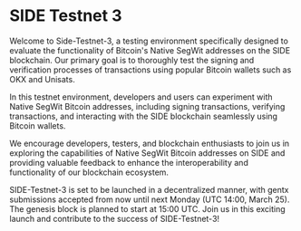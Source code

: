 # SIDE Testnet 3

Welcome to Side-Testnet-3, a testing environment specifically designed to evaluate the functionality of Bitcoin's Native SegWit addresses on the SIDE blockchain. Our primary goal is to thoroughly test the signing and verification processes of transactions using popular Bitcoin wallets such as OKX and Unisats.

In this testnet environment, developers and users can experiment with Native SegWit Bitcoin addresses, including signing transactions, verifying transactions, and interacting with the SIDE blockchain seamlessly using Bitcoin wallets.

We encourage developers, testers, and blockchain enthusiasts to join us in exploring the capabilities of Native SegWit Bitcoin addresses on SIDE and providing valuable feedback to enhance the interoperability and functionality of our blockchain ecosystem.

SIDE-Testnet-3 is set to be launched in a decentralized manner, with gentx submissions accepted from now until next Monday (UTC 14:00, March 25). The genesis block is planned to start at 15:00 UTC. Join us in this exciting launch and contribute to the success of SIDE-Testnet-3!
